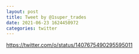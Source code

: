 ```yaml
--- 
layout: post 
title: Tweet by @1super_trades 
date: 2021-06-23 1624450972 
categories: twitter 
--- 
```

https://twitter.com/o/status/1407675490295595011